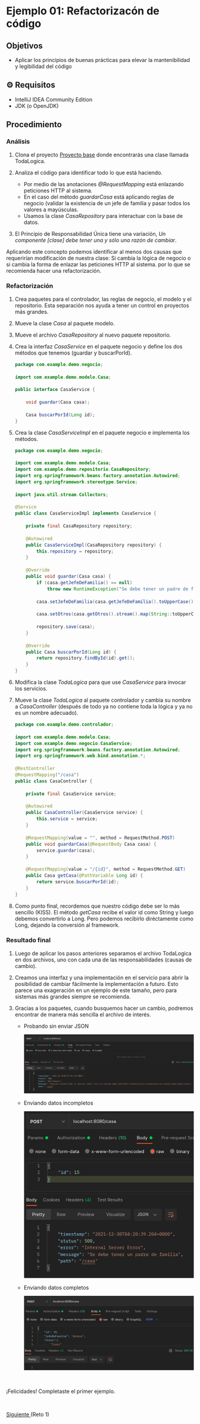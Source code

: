 # Ejemplo 01: Refactorizacón de código

## Objetivos
* Aplicar los principios de buenas prácticas para elevar la mantenibilidad y legibilidad del código

## ⚙ Requisitos

- IntelliJ IDEA Community Edition
- JDK (o OpenJDK)

## Procedimiento

### Análisis

1. Clona el proyecto [Proyecto base](./codigo) donde encontrarás una clase llamada TodaLogica.

2. Analiza el código para identificar todo lo que está haciendo.
    
    - Por medio de las anotaciones _@RequestMapping_ está enlazando peticiones HTTP al sistema.
    - En el caso del método _guardarCasa_ está aplicando reglas de negocio (validar la existencia de un jefe de familia y pasar todos los valores a mayúsculas.
    - Usamos la clase _CasaRepository_ para interactuar con la base de datos.

3. El Principio de Responsabilidad Única tiene una variación, _Un componente [clase] debe tener una y sólo una razón de cambiar_.

  Aplicando este concepto podemos identificar al menos dos causas que requerirían modificación de nuestra clase: Si cambia la lógica de negocio o si cambia la forma de enlazar las peticiones HTTP al sistema. por lo que se recomienda hacer una refactorización.

### Refactorización

1. Crea paquetes para el controlador, las reglas de negocio, el modelo y el repositorio. Esta separación nos ayuda a tener un control en proyectos más grandes.

2. Mueve la clase _Casa_ al paquete modelo.

3. Mueve el archivo _CasaRepository_ al nuevo paquete repositorio.

4. Crea la interfaz _CasaService_ en el paquete negocio y define los dos métodos que tenemos (guardar y buscarPorId).

    ```java
    package com.example.demo.negocio;

    import com.example.demo.modelo.Casa;

    public interface CasaService {

        void guardar(Casa casa);

        Casa buscarPorId(Long id);
    }
    ```


5. Crea la clase _CasaServiceImpl_ en el paquete negocio e implementa los métodos.

    ```java
    package com.example.demo.negocio;

    import com.example.demo.modelo.Casa;
    import com.example.demo.repositorio.CasaRepository;
    import org.springframework.beans.factory.annotation.Autowired;
    import org.springframework.stereotype.Service;

    import java.util.stream.Collectors;

    @Service
    public class CasaServiceImpl implements CasaService {

        private final CasaRepository repository;

        @Autowired
        public CasaServiceImpl(CasaRepository repository) {
            this.repository = repository;
        }

        @Override
        public void guardar(Casa casa) {
            if (casa.getJefeDeFamilia() == null)
                throw new RuntimeException("Se debe tener un padre de familia");

            casa.setJefeDeFamilia(casa.getJefeDeFamilia().toUpperCase());

            casa.setOtros(casa.getOtros().stream().map(String::toUpperCase).collect(Collectors.toList()));

            repository.save(casa);
        }

        @Override
        public Casa buscarPorId(Long id) {
            return repository.findById(id).get();
        }
    }
    ```

6. Modifica la clase _TodaLogica_ para que use _CasaService_ para invocar los servicios.

7. Mueve la clase _TodaLogica_ al paquete controlador y cambia su nombre a _CasaController_ (después de todo ya no contiene toda la lógica y ya no es un nombre adecuado).

    ```java
    package com.example.demo.controlador;

    import com.example.demo.modelo.Casa;
    import com.example.demo.negocio.CasaService;
    import org.springframework.beans.factory.annotation.Autowired;
    import org.springframework.web.bind.annotation.*;

    @RestController
    @RequestMapping("/casa")
    public class CasaController {

        private final CasaService service;

        @Autowired
        public CasaController(CasaService service) {
            this.service = service;
        }

        @RequestMapping(value = "", method = RequestMethod.POST)
        public void guardarCasa(@RequestBody Casa casa) {
            service.guardar(casa);
        }

        @RequestMapping(value = "/{id}", method = RequestMethod.GET)
        public Casa getCasa(@PathVariable Long id) {
            return service.buscarPorId(id);
        }
    }
    ```

8. Como punto final, recordemos que nuestro código debe ser lo más sencillo (KISS). El método _getCasa_ recibe el valor id como String y luego debemos convertirlo a Long. Pero podemos recibirlo diréctamente como Long, dejando la conversión al framework.

### Resultado final

1. Luego de aplicar los pasos anteriores separamos el archivo TodaLogica en dos archivos, uno con cada una de las responsabilidades (causas de cambio). 

2. Creamos una interfaz y una implementación en el servicio para abrir la posibilidad de cambiar fácilmente la implementación a futuro. Esto parece una exageración en un ejemplo de este tamaño, pero para sistemas más grandes siempre se recomienda.

3. Gracias a los    paquetes, cuando busquemos hacer un cambio, podremos encontrar de manera más sencilla el archivo de interés.

    - Probando sin enviar JSON

        ![Prueba 1](./img/img_01.png)

    - Enviando datos incompletos

        ![Prueba 2](./img/img_02.png)

    - Enviando datos completos

        ![Prueba 3](./img/img_03.png)

<br/>

¡Felicidades! Completaste el primer ejemplo.

<br/>

[Siguiente ](../Reto-01/Readme.md)(Reto 1)